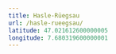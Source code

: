 ```yaml
---
title: Hasle-Rüegsau
url: /hasle-rueegsau/
latitude: 47.021612600000005
longitude: 7.680319600000001
---
```

